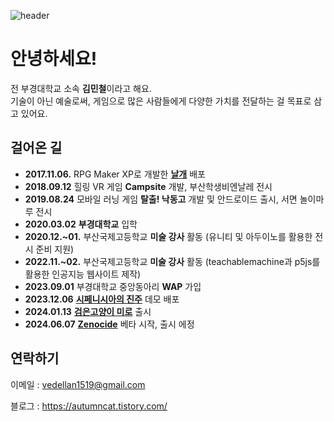 ![header](https://capsule-render.vercel.app/api?type=waving&height=180&color=gradient&customColorList=14&text=Miniron&fontAlign=74&fontAlignY=40)

# 안녕하세요!
전 부경대학교 소속 **김민철**이라고 해요. <br>
기술이 아닌 예술로써, 게임으로 많은 사람들에게 다양한 가치를 전달하는 걸 목표로 삼고 있어요.

## 걸어온 길
- **2017.11.06.** RPG Maker XP로 개발한 [**날개**](https://cafe.naver.com/xpcafe?iframe_url_utf8=%2FArticleRead.nhn%253Fclubid%3D10738640%2526articleid%3D167381) 배포
- **2018.09.12** 힐링 VR 게임 **Campsite** 개발, 부산학생비엔날레 전시
- **2019.08.24** 모바일 러닝 게임 **탈출! 낙동고** 개발 및 안드로이드 출시, 서면 놀이마루 전시
- **2020.03.02** **부경대학교** 입학
- **2020.12.~01.** 부산국제고등학교 **미술 강사** 활동 (유니티 및 아두이노를 활용한 전시 준비 지원)
- **2022.11.~02.** 부산국제고등학교 **미술 강사** 활동 (teachablemachine과 p5js를 활용한 인공지능 웹사이트 제작)
- **2023.09.01** 부경대학교 중앙동아리 **WAP** 가입
- **2023.12.06** [**시페니시아의 진주**](https://github.com/pknu-wap/The-Pearl-of-Siphenisia/releases) 데모 배포
- **2024.01.13** [**검은고양이 미로**](https://store.onstove.com/ko/games/2960) 출시
- **2024.06.07** [**Zenocide**](https://github.com/pknu-wap/Zenocide/releases/tag/Beta) 베타 시작, 출시 에정

## 연락하기
이메일 : vedellan1519@gmail.com

블로그 : https://autumncat.tistory.com/
<!--
**miniron-v/miniron-v** is a ✨ _special_ ✨ repository because its `README.md` (this file) appears on your GitHub profile.

Here are some ideas to get you started:

- 🔭 I’m currently working on ...
- 🌱 I’m currently learning ...
- 👯 I’m looking to collaborate on ...
- 🤔 I’m looking for help with ...
- 💬 Ask me about ...
- 📫 How to reach me: ...
- 😄 Pronouns: ...
- ⚡ Fun fact: ...
-->
